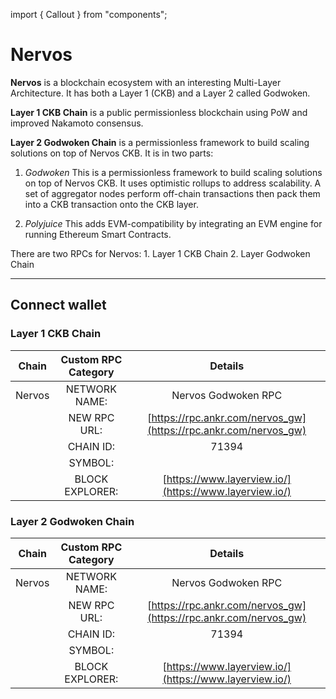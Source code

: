 import { Callout } from "components";

# Nervos

**Nervos** is a blockchain ecosystem with an interesting Multi-Layer Architecture. It has both a Layer 1 (CKB) and a Layer 2 called Godwoken. 

**Layer 1 CKB Chain** is a public permissionless blockchain using PoW and improved Nakamoto consensus.

**Layer 2 Godwoken Chain** is a permissionless framework to build scaling solutions on top of Nervos CKB. It is in two parts:

1. *Godwoken* 
This is a permissionless framework to build scaling solutions on top of Nervos CKB. It uses optimistic rollups to address scalability. A set of aggregator nodes perform off-chain transactions then pack them into a CKB transaction onto the CKB layer.

2. *Polyjuice* 
This adds EVM-compatibility by integrating an EVM engine for running Ethereum Smart Contracts. 

<Callout>
There are two RPCs for Nervos:
1. Layer 1 CKB Chain
2. Layer Godwoken Chain
</Callout>

---

## Connect wallet

### Layer 1 CKB Chain

|        Chain        | Custom RPC Category |                             Details                              |
|:-------------------:|:-------------------:|:----------------------------------------------------------------:|
|       Nervos        |    NETWORK NAME:    |                       Nervos Godwoken RPC                        |
|                     |    NEW RPC URL:     | [https://rpc.ankr.com/nervos_gw](https://rpc.ankr.com/nervos_gw) |
|                     |      CHAIN ID:      |                              71394                               |
|                     |       SYMBOL:       |                                                                  |
|                     |   BLOCK EXPLORER:   |      [https://www.layerview.io/](https://www.layerview.io/)      |


### Layer 2 Godwoken Chain


|        Chain        | Custom RPC Category |                             Details                              |
|:-------------------:|:-------------------:|:----------------------------------------------------------------:|
|       Nervos        |    NETWORK NAME:    |                       Nervos Godwoken RPC                        |
|                     |    NEW RPC URL:     | [https://rpc.ankr.com/nervos_gw](https://rpc.ankr.com/nervos_gw) |
|                     |      CHAIN ID:      |                              71394                               |
|                     |       SYMBOL:       |                                                                  |
|                     |   BLOCK EXPLORER:   |      [https://www.layerview.io/](https://www.layerview.io/)      |

